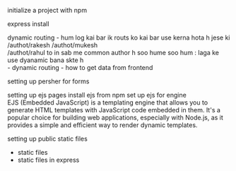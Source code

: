 initialize a project with npm 

express install

dynamic routing 
    - hum log kai bar ik routs ko kai bar use kerna hota h jese ki /authot/rakesh 
        /authot/mukesh  
        /authot/rahul 
        to in sab me common author h soo hume 
        soo hum : laga ke use dyanamic bana skte h  
    - dynamic routing 
    - how to get data from frontend 

setting up persher for forms 


setting up ejs pages 
    install ejs from npm 
    set up ejs  for engine    
    EJS (Embedded JavaScript) is a templating engine that allows you to generate HTML templates with JavaScript code embedded in them. It's a popular choice for building web applications, especially with Node.js, as it provides a simple and efficient way to render dynamic templates.

setting up public static files
- static files
- static files in express

